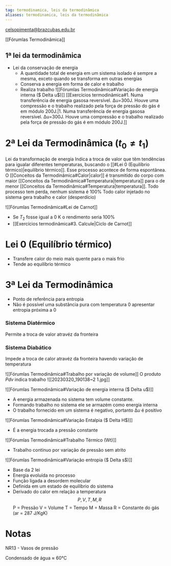 ```yaml
---
tag: termodinamica, leis da termodinâmica
aliases: termodinamica, leis da termodinâmica
---
```


celsopimenta@brazcubas.edu.br

[[Fórumlas Termodinâmica]]

## 1ª lei da termodinâmica

- Lei da conservação de energia
    - A quantidade total de energia em um sistema isolado é sempre a mesma, exceto quando se transforma em outras energias
    - Conserva a energia em forma de calor e trabalho
    - Realiza trabalho
    ![[Fórumlas Termodinâmica#Variação de energia interna ($ Delta u$)]]
[[Exercícios termodinâmica#1. Numa transferência de energia gasosa reversível. ∆u=300J. Houve uma compressão e o trabalho realizado pela força de pressão do gás é em módulo 200J.|1. Numa transferência de energia gasosa reversível. ∆u=300J. Houve uma compressão e o trabalho realizado pela força de pressão do gás é em módulo 200J.]]

# 2ª Lei da Termodinâmica ($t_0 \ne t_1$)
  Lei da transformação de energia
  Indica a troca de valor que têm tendências para igualar diferentes temperaturas, buscando o [[#Lei 0 (Equilíbrio térmico)|equilíbrio térmico]]. Esse processo acontece de forma espontânea.
  O [[Conceitos da Termodinâmica#Calor|calor]] é transmitido do corpo com maior [[Conceitos da Termodinâmica#Temperatura|temperatura]] para o de menor [[Conceitos da Termodinâmica#Temperatura|temperatura]].
  Todo processo tem perda, nenhum sistema é 100%
  Todo calor injetado no sistema gera trabalho e calor (desperdício)
  
![[Fórumlas Termodinâmica#Lei de Carnot]]
  
 * Se $T_2$ fosse igual a 0 K o rendimento seria 100%
 * [[Exercícios termodinâmica#3. Calcule|Ciclo de Carnot]]

# Lei 0 (Equilíbrio térmico)
 - Transfere calor do meio mais quente para o mais frio
 - Tende ao equilíbrio térmico

# 3ª Lei da Termodinâmica
 - Ponto de referência para entropia
 - Não é possível uma substância pura com temperatura 0 apresentar entropia próxima a 0

### Sistema Diatérmico
Permite a troca de valor atravéz da fronteira 

### Sistema Diabático 
Impede a troca de calor atravéz da fronteira havendo variação de temperatura

![[Fórumlas Termodinâmica#Trabalho por variação de volume]]
O produto $Pdv$ indica trabalho 
![[20230320_190138~2 1.jpg]]

![[Fórumlas Termodinâmica#Variação de energia interna ($ Delta u$)]]
  
- A energia armazenada no sistema tem volume constante. 
- Formando trabalho no sistema ele se armazém como energia interna
- O trabalho fornecido em um sistema é negativo, portanto $∆u$ é positivo

![[Fórumlas Termodinâmica#Variação Entalpia ($ Delta H$)]]
- É a energia trocada a pressão constante

![[Fórumlas Termodinâmica#Trabalho Térmico (Wt)]]
- Trabalho contínuo por variação de pressão sem atrito

![[Fórumlas Termodinâmica#Variação entropia ($ Delta s$)]]  
 -  Base da 2 lei
 - Energia evoluída no processo
 - Função ligada a desordem molecular
 - Definida em um estado de equilíbrio do sistema
 - Derivado do calor em relação a temperatura
 $$P, V, T, M, R$$P = Pressão
 V = Volume 
 T = Tempo
 M = Massa
 R = Constante do gás (ar = 287 J/KgK)

# Notas
NR13 - Vasos de pressão

Condensado de água ≈ 60°C 
